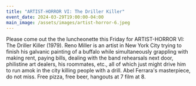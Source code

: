 ```yaml
---
title: "ARTIST-HORROR VI: The Driller Killer"
event_date: 2024-03-29T19:00:00-04:00
main_image: /assets/images/artist-horror-6.jpeg
---
```


Please come out the the luncheonette this Friday for ARTIST-HORROR VI: The
Driller Killer (1979). Reno Miller is an artist in New York City trying to
finish his galvanic painting of a buffalo while simultaneously grappling with
making rent, paying bills, dealing with the band rehearsals next door,
philistine art dealers, his roommates, etc., all of which just might drive him
to run amok in the city killing people with a drill. Abel Ferrara's
masterpiece, do not miss. Free pizza, free beer, hangouts at 7 film at 8.

